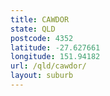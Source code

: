 ```yaml
---
title: CAWDOR
state: QLD
postcode: 4352
latitude: -27.627661
longitude: 151.94182
url: /qld/cawdor/
layout: suburb
---
```

